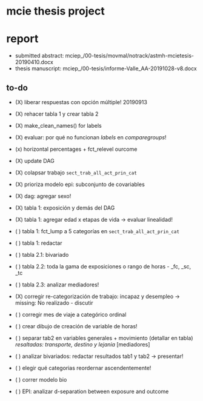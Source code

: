 # mcie thesis project

# report

- submitted abstract: mciep_/00-tesis/movmal/notrack/astmh-mcietesis-20190410.docx
- thesis manuscript: mciep_/00-tesis/informe-Valle_AA-20191028-v8.docx

## to-do

- (X) liberar respuestas con opción múltiple! 20190913
- (X) rehacer tabla 1 y crear tabla 2
- (X) make_clean_names() for labels
- (X) evaluar: por qué no funcionan _labels_ en _comparegroups_!
- (x) horizontal percentages + fct_relevel ourcome

- (X) update DAG
- (X) colapsar trabajo `sect_trab_all_act_prin_cat`
- (X) prioriza modelo epi: subconjunto de covariables
- (X) dag: agregar sexo!
- (X) tabla 1: exposición y demás del DAG
- (X) tabla 1: agregar edad x etapas de vida -> evaluar linealidad!
- ( ) tabla 1: fct_lump a 5 categorías en `sect_trab_all_act_prin_cat`
- ( ) tabla 1: redactar

- ( ) tabla 2.1: bivariado
- ( ) tabla 2.2: toda la gama de exposiciones o rango de horas - _fc, _sc, _tc
- ( ) tabla 2.3: analizar mediadores!

- (X) corregir re-categorización de trabajo: incapaz y desempleo -> missing: No realizado - discutir
- ( ) corregir mes de viaje a categórico ordinal


- ( ) crear dibujo de creación de variable de horas!

- ( ) separar tab2 en variables generales + movimiento (detallar en tabla) _resaltadas: transporte, destino y lejania_ [mediadores]

- ( ) analizar bivariados: redactar resultados tab1 y tab2 -> presentar!
- ( ) elegir qué categorias reordernar ascendentemente!

- ( ) correr modelo bio
- ( ) EPI: analizar d-separation between exposure and outcome